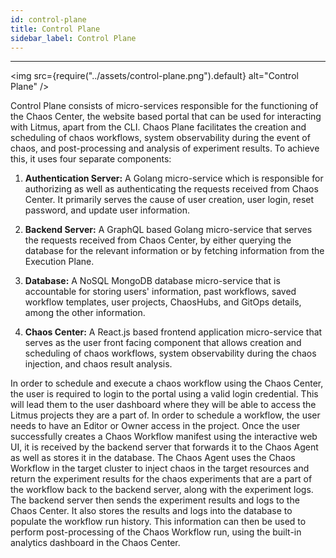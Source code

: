 ```yaml
---
id: control-plane
title: Control Plane
sidebar_label: Control Plane
---
```


---

<img src={require("../assets/control-plane.png").default} alt="Control Plane" />

Control Plane consists of micro-services responsible for the functioning of the Chaos Center, the website based portal that can be used for interacting with Litmus, apart from the CLI. Chaos Plane facilitates the creation and scheduling of chaos workflows, system observability during the event of chaos, and post-processing and analysis of experiment results. To achieve this, it uses four separate components:

1. **Authentication Server:** A Golang micro-service which is responsible for authorizing as well as authenticating the requests received from Chaos Center. It primarily serves the cause of user creation, user login, reset password, and update user information.

2. **Backend Server:** A GraphQL based Golang micro-service that serves the requests received from Chaos Center, by either querying the database for the relevant information or by fetching information from the Execution Plane.

3. **Database:** A NoSQL MongoDB database micro-service that is accountable for storing users' information, past workflows, saved workflow templates, user projects, ChaosHubs, and GitOps details, among the other information.

4. **Chaos Center:** A React.js based frontend application micro-service that serves as the user front facing component that allows creation and scheduling of chaos workflows, system observability during the chaos injection, and chaos result analysis. 

In order to schedule and execute a chaos workflow using the Chaos Center, the user is required to login to the portal using a valid login credential. This will lead them to the user dashboard where they will be able to access the Litmus projects they are a part of. In order to schedule a workflow, the user needs to have an Editor or Owner access in the project. Once the user successfully creates a Chaos Workflow manifest using the interactive web UI, it is received by the backend server that forwards it to the Chaos Agent as well as stores it in the database. The Chaos Agent uses the Chaos Workflow in the target cluster to inject chaos in the target resources and return the experiment results for the chaos experiments that are a part of the workflow back to the backend server, along with the experiment logs. The backend server then sends the experiment results and logs to the Chaos Center. It also stores the results and logs into the database to populate the workflow run history. This information can then be used to perform post-processing of the Chaos Workflow run, using the built-in analytics dashboard in the Chaos Center.